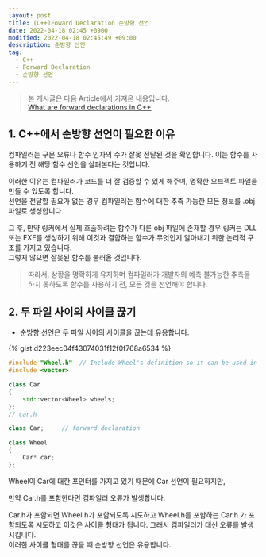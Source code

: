 ```yaml
---
layout: post
title: (C++)Foward Declaration 순방향 선언
date: 2022-04-18 02:45 +0900
modified: 2022-04-18 02:45:49 +09:00
description: 순방향 선언
tag:
  - C++
  - Forward Declaration
  - 순방향 선언
---
```

> 본 게시글은 다음 Article에서 가져온 내용입니다.   
> [What are forward declarations in C++](https://stackoverflow.com/questions/4757565/what-are-forward-declarations-in-c)


## 1. C++에서 순방향 선언이 필요한 이유
컴파일러는 구문 오류나 함수 인자의 수가 잘못 전달된 것을 확인합니다.
이는 함수를 사용하기 전 해당 함수 선언을 살펴본다는 것입니다.

이러한 이유는 컴파일러가 코드를 더 잘 검증할 수 있게 해주며, 명확한 오브젝트 파일을 만들 수 있도록 합니다.   
선언을 전달할 필요가 없는 경우 컴파일러는 함수에 대한 추측 가능한 모든 정보를 .obj 파일로 생성합니다.   

그 후, 만약 링커에서 실제 호출하려는 함수가 다른 obj 파일에 존재할 경우 링커는 DLL 또는 EXE를 생성하기 위해 이것과 결합하는 함수가 무엇인지 알아내기 위한 논리적 구조를 가지고 있습니다.   
그렇지 않으면 잘못된 함수를 불러올 것입니다.   

> 따라서, 상황을 명확하게 유지하며 컴파일러가 개발자의 예측 불가능한 추측을 하지 못하도록 함수를 사용하기 전, 모든 것을 선언해야 합니다.

## 2. 두 파일 사이의 사이클 끊기
- 순방향 선언은 두 파일 사이의 사이클을 끊는데 유용합니다.   

{% gist d223eec04f43074031f12f0f768a6534 %}

~~~C++
#include "Wheel.h"  // Include Wheel's definition so it can be used in Car.
#include <vector>

class Car
{
    std::vector<Wheel> wheels;
};
// car.h
~~~

~~~C++
class Car;     // forward declaration

class Wheel
{
    Car* car;
};
~~~

Wheel이 Car에 대한 포인터를 가지고 있기 때문에 Car 선언이 필요하지만,   

만약 Car.h를 포함한다면 컴파일러 오류가 발생합니다.   

Car.h가 포함되면 Wheel.h가 포함되도록 시도하고 Wheel.h를 포함하는 Car.h 가 포함되도록 시도하고 이것은 사이클 형태가 됩니다. 그래서 컴파일러가 대신 오류를 발생시킵니다.   
이러한 사이클 형태를 끊을 때 순방향 선언은 유용합니다.